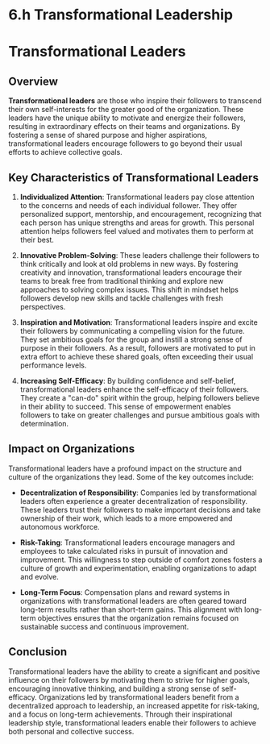# 6.h Transformational Leadership

# Transformational Leaders

## Overview

**Transformational leaders** are those who inspire their followers to transcend their own self-interests for the greater good of the organization. These leaders have the unique ability to motivate and energize their followers, resulting in extraordinary effects on their teams and organizations. By fostering a sense of shared purpose and higher aspirations, transformational leaders encourage followers to go beyond their usual efforts to achieve collective goals.

## Key Characteristics of Transformational Leaders

1. **Individualized Attention**: 
   Transformational leaders pay close attention to the concerns and needs of each individual follower. They offer personalized support, mentorship, and encouragement, recognizing that each person has unique strengths and areas for growth. This personal attention helps followers feel valued and motivates them to perform at their best.

2. **Innovative Problem-Solving**: 
   These leaders challenge their followers to think critically and look at old problems in new ways. By fostering creativity and innovation, transformational leaders encourage their teams to break free from traditional thinking and explore new approaches to solving complex issues. This shift in mindset helps followers develop new skills and tackle challenges with fresh perspectives.

3. **Inspiration and Motivation**: 
   Transformational leaders inspire and excite their followers by communicating a compelling vision for the future. They set ambitious goals for the group and instill a strong sense of purpose in their followers. As a result, followers are motivated to put in extra effort to achieve these shared goals, often exceeding their usual performance levels.

4. **Increasing Self-Efficacy**: 
   By building confidence and self-belief, transformational leaders enhance the self-efficacy of their followers. They create a "can-do" spirit within the group, helping followers believe in their ability to succeed. This sense of empowerment enables followers to take on greater challenges and pursue ambitious goals with determination.

## Impact on Organizations

Transformational leaders have a profound impact on the structure and culture of the organizations they lead. Some of the key outcomes include:

- **Decentralization of Responsibility**: 
   Companies led by transformational leaders often experience a greater decentralization of responsibility. These leaders trust their followers to make important decisions and take ownership of their work, which leads to a more empowered and autonomous workforce.

- **Risk-Taking**: 
   Transformational leaders encourage managers and employees to take calculated risks in pursuit of innovation and improvement. This willingness to step outside of comfort zones fosters a culture of growth and experimentation, enabling organizations to adapt and evolve.

- **Long-Term Focus**: 
   Compensation plans and reward systems in organizations with transformational leaders are often geared toward long-term results rather than short-term gains. This alignment with long-term objectives ensures that the organization remains focused on sustainable success and continuous improvement.

## Conclusion

Transformational leaders have the ability to create a significant and positive influence on their followers by motivating them to strive for higher goals, encouraging innovative thinking, and building a strong sense of self-efficacy. Organizations led by transformational leaders benefit from a decentralized approach to leadership, an increased appetite for risk-taking, and a focus on long-term achievements. Through their inspirational leadership style, transformational leaders enable their followers to achieve both personal and collective success.

